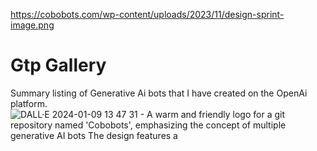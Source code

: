 https://cobobots.com/wp-content/uploads/2023/11/design-sprint-image.png
# Gtp Gallery
Summary listing of Generative Ai bots that I have created on the OpenAi platform.
![DALL·E 2024-01-09 13 47 31 - A warm and friendly logo for a git repository named 'Cobobots', emphasizing the concept of multiple generative AI bots  The design features a ](https://github.com/sirgaladad/Gtp/assets/146238475/a8b86d74-b1ba-4543-824b-c025d8563eba)
